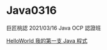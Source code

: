 # Java0316
巨匠桃認 2021/03/16 Java OCP 認證班
<p>
<a href="https://github.com/vincenttuan/Java0316/blob/master/src/main/java/com/ocp/day01/HelloWorld.java">HelloWorld 我的第一支 Java 程式</a>
<br>
